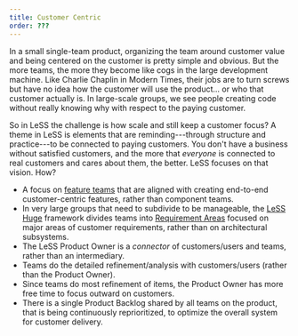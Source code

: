 ```yaml
---
title: Customer Centric
order: ???
---
```


In a small single-team product, organizing the team around customer value and being centered on the customer is pretty simple and obvious. But the more teams, the more they become like cogs in the large development machine. Like Charlie Chaplin in Modern Times, their jobs are to turn screws but have no idea how the customer will use the product... or who that customer actually is. In large-scale groups, we see people creating code without really knowing why with respect to the paying customer.

So in LeSS the challenge is how scale and still keep a customer focus? A theme in LeSS is elements that are reminding---through structure and practice---to be connected to paying customers. You don't have a business without satisfied customers, and the more that *everyone* is connected to real customers and cares about them, the better. LeSS focuses on that vision. How?

* A focus on [feature teams](../structure/feature-teams.html) that are aligned with creating end-to-end customer-centric features, rather than component teams.
* In very large groups that need to subdivide to be manageable, the [LeSS Huge](../less-huge/index.html) framework divides teams into [Requirement Areas](../less-huge/requirement-areas.html) focused on major areas of customer requirements, rather than on architectural subsystems.
* The LeSS Product Owner is a *connector* of customers/users and teams, rather than an intermediary.
* Teams do the detailed refinement/analysis with customers/users (rather than the Product Owner).
* Since teams do most refinement of items, the Product Owner has more free time to focus outward on customers.
* There is a single Product Backlog shared by all teams on the product, that is being continuously reprioritized, to optimize the overall system for customer delivery.
